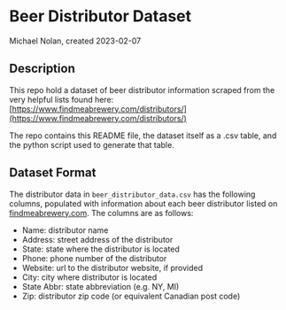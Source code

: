# Beer Distributor Dataset
Michael Nolan, created 2023-02-07

## Description
This repo hold a dataset of beer distributor information scraped from the very helpful lists found here: [https://www.findmeabrewery.com/distributors/](https://www.findmeabrewery.com/distributors/)

The repo contains this README file, the dataset itself as a .csv table, and the python script used to generate that table.

## Dataset Format
The distributor data in `beer_distributor_data.csv` has the following columns, populated with information about each beer distributor listed on [findmeabrewery.com](https://www.findmeabrewery.com/distributors/). The columns are as follows:
- Name: distributor name
- Address: street address of the distributor
- State: state where the distributor is located
- Phone: phone number of the distributor
- Website: url to the distributor website, if provided
- City: city where distributor is located
- State Abbr: state abbreviation (e.g. NY, MI)
- Zip: distributor zip code (or equivalent Canadian post code)

